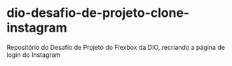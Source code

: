 # dio-desafio-de-projeto-clone-instagram
Repositório do Desafio de Projeto do Flexbox da DIO, recriando a página de login do Instagram
